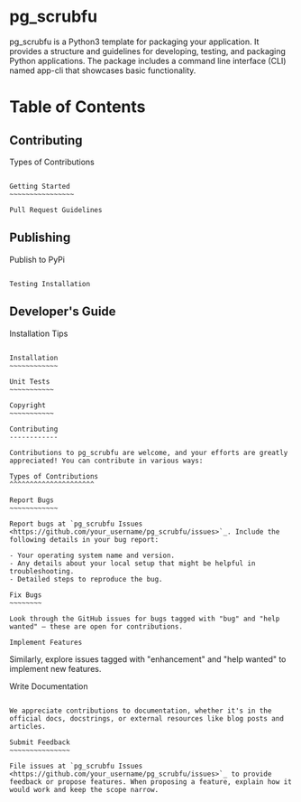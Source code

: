 pg_scrubfu
==============

pg_scrubfu is a Python3 template for packaging your application. It provides a structure and guidelines for developing, testing, and packaging Python applications. The package includes a command line interface (CLI) named app-cli that showcases basic functionality.

Table of Contents
=================

Contributing
------------

Types of Contributions
~~~~~~~~~~~~~~~~~~~~~

Getting Started
~~~~~~~~~~~~~~~~

Pull Request Guidelines
~~~~~~~~~~~~~~~~~~~~~

Publishing
----------

Publish to PyPi
~~~~~~~~~~~~~~~~

Testing Installation
~~~~~~~~~~~~~~~~~~~~~

Developer's Guide
-----------------

Installation Tips
~~~~~~~~~~~~~~~~~~

Installation
~~~~~~~~~~~~

Unit Tests
~~~~~~~~~~~

Copyright
~~~~~~~~~~~

Contributing
------------

Contributions to pg_scrubfu are welcome, and your efforts are greatly appreciated! You can contribute in various ways:

Types of Contributions
^^^^^^^^^^^^^^^^^^^^^

Report Bugs
~~~~~~~~~~~~

Report bugs at `pg_scrubfu Issues <https://github.com/your_username/pg_scrubfu/issues>`_. Include the following details in your bug report:

- Your operating system name and version.
- Any details about your local setup that might be helpful in troubleshooting.
- Detailed steps to reproduce the bug.

Fix Bugs
~~~~~~~~

Look through the GitHub issues for bugs tagged with "bug" and "help wanted" – these are open for contributions.

Implement Features
~~~~~~~~~~~~~~~~~~

Similarly, explore issues tagged with "enhancement" and "help wanted" to implement new features.

Write Documentation
~~~~~~~~~~~~~~~~~~~

We appreciate contributions to documentation, whether it's in the official docs, docstrings, or external resources like blog posts and articles.

Submit Feedback
~~~~~~~~~~~~~~~

File issues at `pg_scrubfu Issues <https://github.com/your_username/pg_scrubfu/issues>`_ to provide feedback or propose features. When proposing a feature, explain how it would work and keep the scope narrow.




